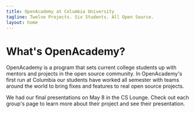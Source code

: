 ```yaml
---
title: OpenAcademy at Columbia University
tagline: Twelve Projects. Six Students. All Open Source.
layout: home
---
```


# What's OpenAcademy? #

OpenAcademy is a program that sets current college students up with mentors and
projects in the open source community. In OpenAcademy's first run at Columbia
our students have worked all semester with teams around the world to bring fixes
and features to real open source projects. 

We had our final presentations on May 8 in the CS Lounge. Check out each group's page to learn more about their project and see their presentation.